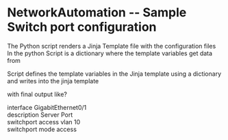# NetworkAutomation -- Sample Switch port configuration 
The Python script renders a Jinja Template file with the configuration files </br>
In the python Script is a  dictionary where the template variables get data from

Script defines the template variables in the Jinja template using a dictionary and writes into the jinja template </br>

with final output like? </br>

interface GigabitEthernet0/1 </br>
description Server Port  </br>
switchport access vlan 10 </br>
switchport mode access
